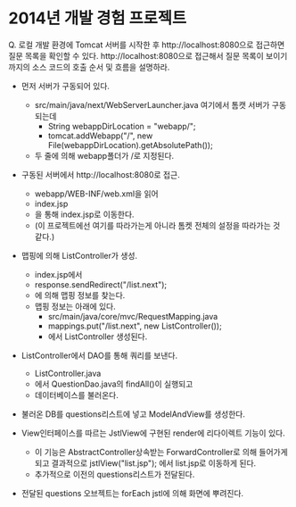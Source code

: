2014년 개발 경험 프로젝트
=========

Q. 로컬 개발 환경에 Tomcat 서버를 시작한 후 http://localhost:8080으로 접근하면 질문 목록을 확인할 수 있다. http://localhost:8080으로 접근해서 질문 목록이 보이기까지의 소스 코드의 호출 순서 및 흐름을 설명하라.

* 먼저 서버가 구동되어 있다.
	* src/main/java/next/WebServerLauncher.java
	여기에서 톰캣 서버가 구동되는데
		* String webappDirLocation = "webapp/";
		* tomcat.addWebapp("/", new File(webappDirLocation).getAbsolutePath());
	* 두 줄에 의해 webapp폴더가 /로 지정된다. 

* 구동된 서버에서 http://localhost:8080로 접근.
	* webapp/WEB-INF/web.xml을 읽어 
	* <welcome-file>index.jsp</welcome-file>
	* 을 통해 index.jsp로 이동한다. 
	* (이 프로젝트에선 여기를 따라가는게 아니라 톰켓 전체의 설정을 따라가는 것 같다.)

* 맵핑에 의해 ListController가 생성.
	* index.jsp에서
	* response.sendRedirect("/list.next");
	* 에 의해 맵핑 정보를 찾는다.
	* 맵핑 정보는 아래에 있다.
		* src/main/java/core/mvc/RequestMapping.java 
		* mappings.put("/list.next", new ListController());
		* 에서 ListController 생성된다.

* ListController에서 DAO를 통해 쿼리를 보낸다.
	* ListController.java
	* 에서 QuestionDao.java의 findAll()이 실행되고
	* 데이터베이스를 불러온다.
	
* 불러온 DB를 questions리스트에 넣고 ModelAndView를 생성한다.

* View인터페이스를 따르는 JstlView에 구현된 render에 리다이렉트 기능이 있다.
	* 이 기능은 AbstractController상속받는 ForwardController로 의해 들어가게 되고
	결과적으로 jstlView("list.jsp"); 에서 list.jsp로 이동하게 된다.
	* 추가적으로 이전의 questions리스트가 전달된다.
	
* 전달된 questions 오브젝트는 forEach jstl에 의해 화면에 뿌려진다.
